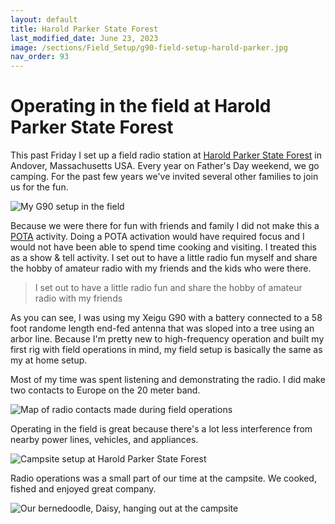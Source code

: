 ```yaml
---
layout: default
title: Harold Parker State Forest
last_modified_date: June 23, 2023
image: /sections/Field_Setup/g90-field-setup-harold-parker.jpg
nav_order: 93
---
```


# Operating in the field at Harold Parker State Forest

This past Friday I set up a field radio station at [Harold Parker State Forest](https://www.mass.gov/locations/harold-parker-state-forest)
in Andover, Massachusetts USA. Every year on Father's Day weekend, we go camping. For the past few years we've invited several other families to join us for the fun.

![My G90 setup in the field](g90-field-setup-harold-parker.jpg "My Xiegu G90 in the Field at Harold Parker State Forst in MA")

Because we were there for fun with friends and family I did not make this a [POTA](https://pota.app/) activity. Doing a POTA activation would have required focus and I would not have
been able to spend time cooking and visiting.
I treated this as a show & tell activity. I set out to have a little radio fun
myself and share the hobby of amateur radio with my friends and the kids who were there.

> I set out to have a little radio fun
> and share the hobby of amateur radio with my friends

As you can see, I was using my Xeigu G90 with a battery connected to a 58 foot randome length end-fed antenna that was sloped into a tree using an arbor line. Because I'm pretty new to high-frequency operation and built my first rig with field operations in mind, my field setup is basically the same as my at home setup.

Most of my time was spent listening and demonstrating the radio. I did make two contacts to Europe on the 20 meter band.

![Map of radio contacts made during field operations](radio-contact-map.png)

Operating in the field is great because there's a lot less interference from nearby power
lines, vehicles, and appliances.

![Campsite setup at Harold Parker State Forest](1000005126.jpg "Setting up the campsite for cooking")

Radio operations was a small part of our time at the campsite. We cooked, fished and enjoyed great company.

![Our bernedoodle, Daisy, hanging out at the campsite](1000005125.jpg "Daisy relaxes at our campsite")
